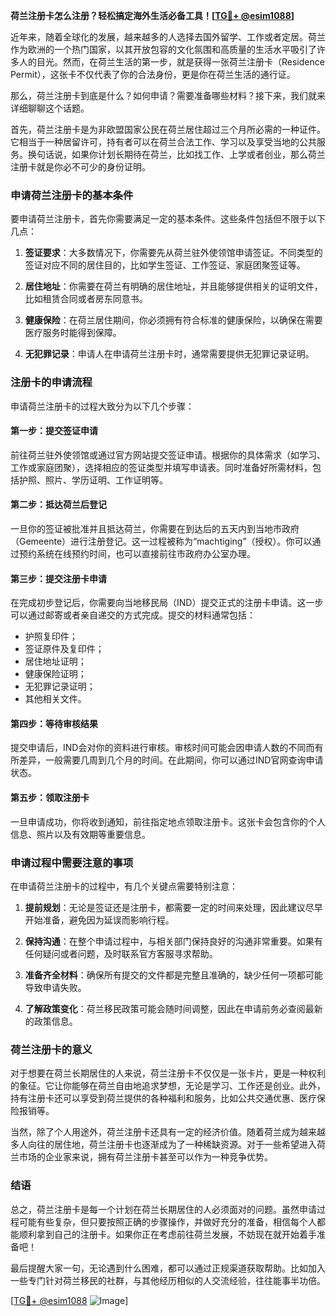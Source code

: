 **荷兰注册卡怎么注册？轻松搞定海外生活必备工具！[[TG💪+ @esim1088](https://t.me/s/esim1088)]**

近年来，随着全球化的发展，越来越多的人选择去国外留学、工作或者定居。荷兰作为欧洲的一个热门国家，以其开放包容的文化氛围和高质量的生活水平吸引了许多人的目光。然而，在荷兰生活的第一步，就是获得一张荷兰注册卡（Residence Permit），这张卡不仅代表了你的合法身份，更是你在荷兰生活的通行证。

那么，荷兰注册卡到底是什么？如何申请？需要准备哪些材料？接下来，我们就来详细聊聊这个话题。

首先，荷兰注册卡是为非欧盟国家公民在荷兰居住超过三个月所必需的一种证件。它相当于一种居留许可，持有者可以在荷兰合法工作、学习以及享受当地的公共服务。换句话说，如果你计划长期待在荷兰，比如找工作、上学或者创业，那么荷兰注册卡就是你必不可少的身份证明。

### 申请荷兰注册卡的基本条件

要申请荷兰注册卡，首先你需要满足一定的基本条件。这些条件包括但不限于以下几点：

1. **签证要求**：大多数情况下，你需要先从荷兰驻外使领馆申请签证。不同类型的签证对应不同的居住目的，比如学生签证、工作签证、家庭团聚签证等。
   
2. **居住地址**：你需要在荷兰有明确的居住地址，并且能够提供相关的证明文件，比如租赁合同或者房东同意书。

3. **健康保险**：在荷兰居住期间，你必须拥有符合标准的健康保险，以确保在需要医疗服务时能得到保障。

4. **无犯罪记录**：申请人在申请荷兰注册卡时，通常需要提供无犯罪记录证明。

### 注册卡的申请流程

申请荷兰注册卡的过程大致分为以下几个步骤：

#### 第一步：提交签证申请

前往荷兰驻外使领馆或通过官方网站提交签证申请。根据你的具体需求（如学习、工作或家庭团聚），选择相应的签证类型并填写申请表。同时准备好所需材料，包括护照、照片、学历证明、工作证明等。

#### 第二步：抵达荷兰后登记

一旦你的签证被批准并且抵达荷兰，你需要在到达后的五天内到当地市政府（Gemeente）进行注册登记。这一过程被称为“machtiging”（授权）。你可以通过预约系统在线预约时间，也可以直接前往市政府办公室办理。

#### 第三步：提交注册卡申请

在完成初步登记后，你需要向当地移民局（IND）提交正式的注册卡申请。这一步可以通过邮寄或者亲自递交的方式完成。提交的材料通常包括：

- 护照复印件；
- 签证原件及复印件；
- 居住地址证明；
- 健康保险证明；
- 无犯罪记录证明；
- 其他相关文件。

#### 第四步：等待审核结果

提交申请后，IND会对你的资料进行审核。审核时间可能会因申请人数的不同而有所差异，一般需要几周到几个月的时间。在此期间，你可以通过IND官网查询申请状态。

#### 第五步：领取注册卡

一旦申请成功，你将收到通知，前往指定地点领取注册卡。这张卡会包含你的个人信息、照片以及有效期等重要信息。

### 申请过程中需要注意的事项

在申请荷兰注册卡的过程中，有几个关键点需要特别注意：

1. **提前规划**：无论是签证还是注册卡，都需要一定的时间来处理，因此建议尽早开始准备，避免因为延误而影响行程。

2. **保持沟通**：在整个申请过程中，与相关部门保持良好的沟通非常重要。如果有任何疑问或者问题，及时联系官方客服寻求帮助。

3. **准备齐全材料**：确保所有提交的文件都是完整且准确的，缺少任何一项都可能导致申请失败。

4. **了解政策变化**：荷兰移民政策可能会随时间调整，因此在申请前务必查阅最新的政策信息。

### 荷兰注册卡的意义

对于想要在荷兰长期居住的人来说，荷兰注册卡不仅仅是一张卡片，更是一种权利的象征。它让你能够在荷兰自由地追求梦想，无论是学习、工作还是创业。此外，持有注册卡还可以享受到荷兰提供的各种福利和服务，比如公共交通优惠、医疗保险报销等。

当然，除了个人用途外，荷兰注册卡还具有一定的经济价值。随着荷兰成为越来越多人向往的居住地，荷兰注册卡也逐渐成为了一种稀缺资源。对于一些希望进入荷兰市场的企业家来说，拥有荷兰注册卡甚至可以作为一种竞争优势。

### 结语

总之，荷兰注册卡是每一个计划在荷兰长期居住的人必须面对的问题。虽然申请过程可能有些复杂，但只要按照正确的步骤操作，并做好充分的准备，相信每个人都能顺利拿到自己的注册卡。如果你正在考虑前往荷兰发展，不妨现在就开始着手准备吧！

最后提醒大家一句，无论遇到什么困难，都可以通过正规渠道获取帮助。比如加入一些专门针对荷兰移民的社群，与其他经历相似的人交流经验，往往能事半功倍。

[[TG💪+ @esim1088](https://t.me/s/esim1088) ![Image](https://i.postimg.cc/4NQfJmqS/Snipaste-2025-05-13-00-14-12.png)]